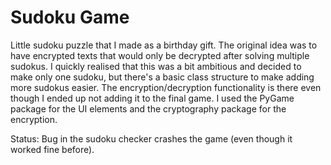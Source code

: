 # Sudoku Game
Little sudoku puzzle that I made as a birthday gift. The original idea was to have encrypted texts that would only be decrypted after solving multiple sudokus. I quickly realised that this was a bit ambitious and decided to make only one sudoku, but there's a basic class structure to make adding more sudokus easier. The encryption/decryption functionality is there even though I ended up not adding it to the final game. I used the PyGame package for the UI elements and the cryptography package for the encryption.

Status: Bug in the sudoku checker crashes the game (even though it worked fine before).

